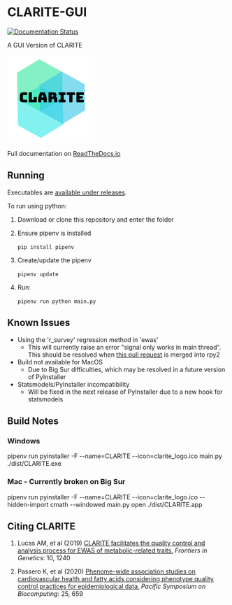 # CLARITE-GUI

[![Documentation Status](https://readthedocs.org/projects/clarite-gui/badge/?version=latest)](https://clarite-gui.readthedocs.io/en/latest/?badge=latest)

A GUI Version of CLARITE

![alt text][logo]

[logo]: gui/resources/images/clarite_logo.png "CLARITE Logo"

Full documentation on [ReadTheDocs.io](https://clarite-gui.readthedocs.io/en/stable/)

## Running
Executables are [available under releases](https://github.com/HallLab/clarite-gui/releases).

To run using python:

1. Download or clone this repository and enter the folder
2. Ensure pipenv is installed

    ``pip install pipenv``

3. Create/update the pipenv

    ``pipenv update``

4. Run:

    ``pipenv run python main.py``
    
## Known Issues

* Using the 'r_survey' regression method in 'ewas'
  * This will currently raise an error "signal only works in main thread". This should be resolved when [this pull request](https://github.com/rpy2/rpy2/pull/780) is merged into rpy2
* Build not available for MacOS
   * Due to Big Sur difficulties, which may be resolved in a future version of PyInstaller
* Statsmodels/PyInstaller incompatibility
    * Will be fixed in the next release of PyInstaller due to a new hook for statsmodels

## Build Notes

### Windows

pipenv run pyinstaller -F --name=CLARITE --icon=clarite_logo.ico main.py
./dist/CLARITE.exe

### Mac - Currently broken on Big Sur

pipenv run pyinstaller -F --name=CLARITE --icon=clarite_logo.ico --hidden-import cmath --windowed main.py
open ./dist/CLARITE.app

## Citing CLARITE

1. Lucas AM, et al (2019)
[CLARITE facilitates the quality control and analysis process for EWAS of metabolic-related traits.](https://www.frontiersin.org/article/10.3389/fgene.2019.01240)
*Frontiers in Genetics*: 10, 1240

2. Passero K, et al (2020)
[Phenome-wide association studies on cardiovascular health and fatty acids considering phenotype quality control practices for epidemiological data.](https://www.worldscientific.com/doi/abs/10.1142/9789811215636_0058)
*Pacific Symposium on Biocomputing*: 25, 659